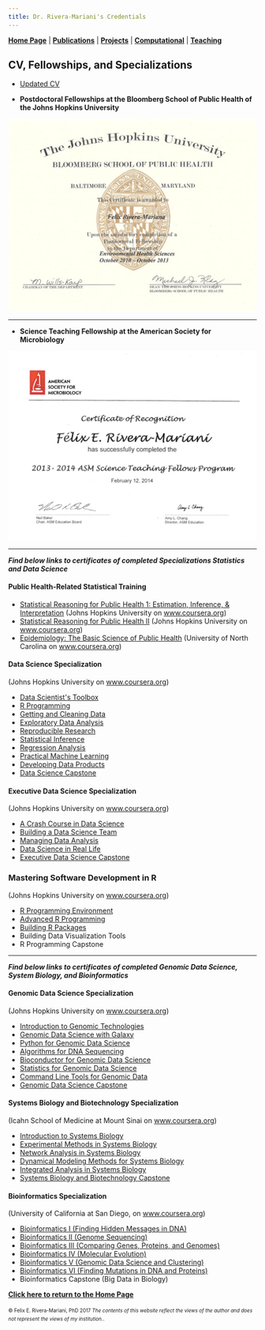 ```yaml
---
title: Dr. Rivera-Mariani's Credentials
---
```

<!-- Global site tag (gtag.js) - Google Analytics -->
<script async src="https://www.googletagmanager.com/gtag/js?id=UA-103557590-4"></script>
<script>
  window.dataLayer = window.dataLayer || [];
  function gtag(){dataLayer.push(arguments);}
  gtag('js', new Date());

  gtag('config', 'UA-103557590-4');
</script>

[**Home Page**](http://www.friveram.com/) | [**Publications**](http://www.friveram.com/publications) | [**Projects**](http://www.friveram.com/projects) | [**Computational**](http://www.friveram.com/compbio) | [**Teaching**](http://www.friveram.com/teaching) 

## CV, Fellowships, and Specializations

- <a href="https://github.com/friveramariani/friveramariani.github.io/blob/master/CV/CV_FE_RiveraMariani.pdf" target="_blank">Updated CV</a>

- **Postdoctoral Fellowships at the Bloomberg School of Public Health of the Johns Hopkins University**
<img src="images/JHSPH_Fellowship.jpg" alt="Science Teaching Fellowship at ASM" class="inline"/>

---

- **Science Teaching Fellowship at the American Society for Microbiology**
<img src="images/STF_ASM.jpg" alt="Science Teaching Fellowship at ASM" class="inline"/>

---

***Find below links to certificates of completed Specializations Statistics and Data Science***

#### Public Health-Related Statistical Training
+ <a href="https://felix-riveramariani-ms9j.squarespace.com/s/2016-03-30_14-19-41.jpg" target="_blank">Statistical Reasoning for Public Health 1:  Estimation, Inference, & Interpretation</a> (Johns Hopkins University on <a href="www.coursera.org" target="_blank">www.coursera.org</a>)
+ <a href="https://www.coursera.org/account/accomplishments/certificate/ULDLF8DNRNBK" target="_blank">Statistical Reasoning for Public Health II</a> (Johns Hopkins University on <a href="www.coursera.org" target="_blank">www.coursera.org</a>)
+ <a href="https://felix-riveramariani-ms9j.squarespace.com/s/2016-03-30_14-15-15.jpg" target="_blank">Epidemiology: The Basic Science of Public Health</a> (University of North Carolina on <a href="www.coursera.org" target="_blank">www.coursera.org</a>)

#### Data Science Specialization 
(Johns Hopkins University on <a href="www.coursera.org" target="_blank">www.coursera.org</a>)

+ <a href="https://www.coursera.org/account/accomplishments/certificate/ADFK8XS4KQ" target="_blank">Data Scientist's Toolbox</a>
+ <a href="https://www.coursera.org/account/accomplishments/certificate/FVYPGYJHLX" target="_blank">R Programming</a>
+ <a href="https://www.coursera.org/account/accomplishments/certificate/MYKBSXF2UZ" target="_blank">Getting and Cleaning Data</a>
+ <a href="https://www.coursera.org/account/accomplishments/certificate/RTW25NHTER" target="_blank">Exploratory Data Analysis</a>
+ <a href="https://www.coursera.org/account/accomplishments/certificate/PJFCMDGCEHW8" target="_blank">Reproducible Research</a>
+ <a href="https://www.coursera.org/account/accomplishments/certificate/YLY4VNYEKYYN" target="_blank">Statistical Inference</a>
+ <a href="https://www.coursera.org/account/accomplishments/certificate/7HT5S527A54Y" target="_blank">Regression Analysis</a>
+ <a href="https://www.coursera.org/account/accomplishments/certificate/D4D9R9257JR4" target="_blank">Practical Machine Learning</a>
+ <a href="https://www.coursera.org/account/accomplishments/certificate/VZY7NCY78272" target="_blank">Developing Data Products</a>
+ <a href="https://www.coursera.org/account/accomplishments/certificate/YQN7QSGWBQYV" target="_blank">Data Science Capstone</a>

#### Executive Data Science Specialization 
(Johns Hopkins University on <a href="www.coursera.org" target="_blank">www.coursera.org</a>)

+ <a href="https://www.coursera.org/account/accomplishments/certificate/QEX5GHLLGGAP" target="_blank">A Crash Course in Data Science</a>
+ <a href="https://www.coursera.org/account/accomplishments/certificate/DHZZQSCGA8H3" target="_blank">Building a Data Science Team</a>
+ <a href="https://www.coursera.org/account/accomplishments/certificate/LAJ9YAFKSV8P" target="_blank">Managing Data Analysis</a>
+ <a href="https://www.coursera.org/account/accomplishments/certificate/4C939ZY6WD29" target="_blank">Data Science in Real Life</a>
+ <a href="https://www.coursera.org/account/accomplishments/certificate/42V4U2XH77PS" target="_blank">Executive Data Science Capstone</a>

### Mastering Software Development in R 
(Johns Hopkins University on <a href="www.coursera.org" target="_blank">www.coursera.org</a>)

+ <a href="https://www.coursera.org/account/accomplishments/certificate/JP664YGV9Y9J" target="_blank">R Programming Environment</a>
+ <a href="https://www.coursera.org/account/accomplishments/certificate/RJDCVEMTBE5Y" target="_blank">Advanced R Programming</a>
+ <a href="https://www.coursera.org/account/accomplishments/certificate/N2CH7ZTQ4CFK" target="_blank">Building R Packages</a>
+ Building Data Visualization Tools
+ R Programming Capstone

---

***Find below links to certificates of completed Genomic Data Science, System Biology, and Bioinformatics***

#### Genomic Data Science Specialization
(Johns Hopkins University on <a href="www.coursera.org" target="_blank">www.coursera.org</a>)

+ <a href="https://www.coursera.org/account/accomplishments/certificate/87PMNJZ8K4WM" target="_blank">Introduction to Genomic Technologies</a>
+ <a href="https://www.coursera.org/account/accomplishments/certificate/99PR74FA3AJ5" target="_blank">Genomic Data Science with Galaxy</a>
+ <a href="https://www.coursera.org/account/accomplishments/certificate/85A9MYCREQP4" target="_blank">Python for Genomic Data Science</a>
+ <a href="https://www.coursera.org/account/accomplishments/certificate/V6BACJBPHK56" target="_blank">Algorithms for DNA Sequencing</a>
+ <a href="https://www.coursera.org/account/accomplishments/certificate/HZS2UBV5EPUB" target="_blank">Bioconductor for Genomic Data Science</a>
+ <a href="https://www.coursera.org/account/accomplishments/certificate/LLDYTFCEC98P" target="_blank">Statistics for Genomic Data Science</a>
+ <a href="https://www.coursera.org/account/accomplishments/certificate/768YVZ2MP88A" target="_blank">Command Line Tools for Genomic Data</a>
+ <a href="https://www.coursera.org/account/accomplishments/specialization/certificate/A2GJ4APKZB2E" target="_blank">Genomic Data Science Capstone</a>

#### Systems Biology and Biotechnology Specialization 
(Icahn School of Medicine at Mount Sinai on <a href="www.coursera.org" target="_blank">www.coursera.org</a>)

+ <a href="https://www.coursera.org/account/accomplishments/certificate/XJA38ZQCN2DD" target="_blank">Introduction to Systems Biology</a>
+ <a href="https://www.coursera.org/account/accomplishments/certificate/2EK6888BHMEU" target="_blank">Experimental Methods in Systems Biology</a>
+ <a href="https://www.coursera.org/account/accomplishments/certificate/Y9TWGCY6G8Q5" target="_blank">Network Analysis in Systems Biology</a>
+ <a href="https://www.coursera.org/account/accomplishments/certificate/FJGE3VC5LSL6" target="_blank">Dynamical Modeling Methods for Systems Biology</a>
+ <a href="https://www.coursera.org/account/accomplishments/records/PYB756UTBP8R" target="_blank">Integrated Analysis in Systems Biology</a>
+ <a href="https://www.coursera.org/account/accomplishments/specialization/certificate/PAK4FP7LG5GE" target="_blank">Systems Biology and Biotechnology Capstone</a>

#### Bioinformatics Specialization 
(University of California at San Diego, on <a href="www.coursera.org" target="_blank">www.coursera.org</a>)

+ <a href="https://www.coursera.org/account/accomplishments/certificate/5CYJQQZ76Z39" target="_blank">Bioinformatics I (Finding Hidden Messages in DNA)</a>
+ <a href="https://www.coursera.org/account/accomplishments/certificate/PSSVRW3JZYJC" target="_blank">Bioinformatics II (Genome Sequencing)</a>
+ <a href="https://www.coursera.org/account/accomplishments/certificate/NMVPF7ZT29YL" target="_blank">Bioinformatics III (Comparing Genes, Proteins, and Genomes)</a>
+ <a href="https://www.coursera.org/account/accomplishments/certificate/VGB9A2SQKKUL" target="_blank">Bioinformatics IV (Molecular Evolution)</a>
+ <a href="https://felix-riveramariani-ms9j.squarespace.com/s/Pages-from-ApplicationPackageBarryBiomed_RiveraMariani.pdf" target="_blank">Bioinformatics V (Genomic Data Science and Clustering)</a>
+ <a href="https://www.coursera.org/account/accomplishments/certificate/39X9PLSJGS2B" target="_blank">Bioinformatics VI (Finding Mutations in DNA and Proteins)</a>
+ Bioinformatics Capstone (Big Data in Biology)

[**Click here to return to the Home Page**](http://www.friveram.com/)

<font size="1">&#169; Felix E. Rivera-Mariani, PhD 2017 <i>The contents of this website reflect the views of the author and does not represent the views of my institution.</i>.</font>